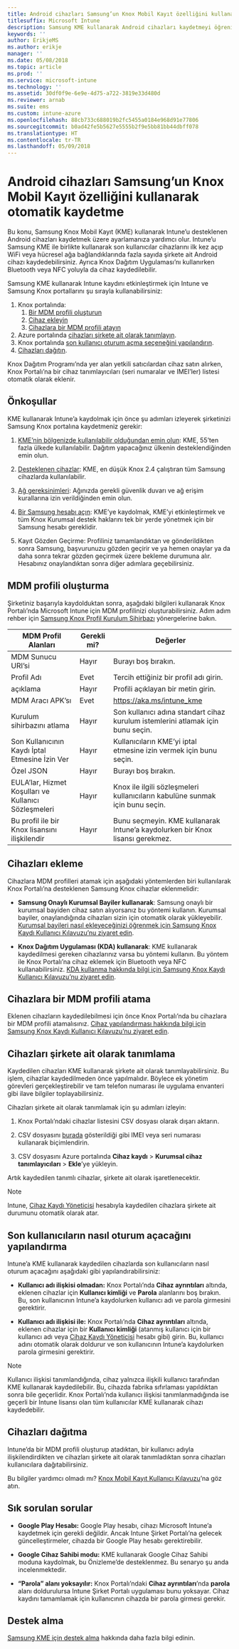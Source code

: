 ```yaml
---
title: Android cihazları Samsung’un Knox Mobil Kayıt özelliğini kullanarak otomatik kaydetme
titlesuffix: Microsoft Intune
description: Samsung KME kullanarak Android cihazları kaydetmeyi öğrenin
keywords: ''
author: ErikjeMS
ms.author: erikje
manager: ''
ms.date: 05/08/2018
ms.topic: article
ms.prod: ''
ms.service: microsoft-intune
ms.technology: ''
ms.assetid: 30df0f9e-6e9e-4d75-a722-3819e33d480d
ms.reviewer: arnab
ms.suite: ems
ms.custom: intune-azure
ms.openlocfilehash: 88cb733c688019b2fc5455a0184e968d91e77806
ms.sourcegitcommit: b0ad42fe5b5627e5555b2f9e5bb81bb44dbff078
ms.translationtype: HT
ms.contentlocale: tr-TR
ms.lasthandoff: 05/09/2018
---
```

# <a name="automatically-enroll-android-devices-by-using-samsungs-knox-mobile-enrollment"></a>Android cihazları Samsung’un Knox Mobil Kayıt özelliğini kullanarak otomatik kaydetme

Bu konu, Samsung Knox Mobil Kayıt (KME) kullanarak Intune’u desteklenen Android cihazları kaydetmek üzere ayarlamanıza yardımcı olur. Intune’u Samsung KME ile birlikte kullanarak son kullanıcılar cihazlarını ilk kez açıp WiFi veya hücresel ağa bağlandıklarında fazla sayıda şirkete ait Android cihazı kaydedebilirsiniz. Ayrıca Knox Dağıtım Uygulaması’nı kullanırken Bluetooth veya NFC yoluyla da cihaz kaydedilebilir.

Samsung KME kullanarak Intune kaydını etkinleştirmek için Intune ve Samsung Knox portallarını şu sırayla kullanabilirsiniz:

1. Knox portalında:
    1. [Bir MDM profili oluşturun](#create-mdm-profile)
    2. [Cihaz ekleyin](#add-devices)
    3. [Cihazlara bir MDM profili atayın](#assign-an-mdm-profile-to-devices)
2. Azure portalında [cihazları şirkete ait olarak tanımlayın](#identify-devices-as-corporate-owned).
3. Knox portalında [son kullanıcı oturum açma seçeneğini yapılandırın](#configure-how-end-users-sign-in).
4. [Cihazları dağıtın](#distribute-devices).


Knox Dağıtım Programı’nda yer alan yetkili satıcılardan cihaz satın alırken, Knox Portalı’na bir cihaz tanımlayıcıları (seri numaralar ve IMEI’ler) listesi otomatik olarak eklenir.


## <a name="prerequisites"></a>Önkoşullar

KME kullanarak Intune’a kaydolmak için önce şu adımları izleyerek şirketinizi Samsung Knox portalına kaydetmeniz gerekir:
1.  [KME’nin bölgenizde kullanılabilir olduğundan emin olun](https://www.samsungknox.com/en/solutions/it-solutions/knox-configure/available-countries): KME, 55’ten fazla ülkede kullanılabilir. Dağıtım yapacağınız ülkenin desteklendiğinden emin olun.

2.  [Desteklenen cihazlar](https://www.samsungknox.com/en/knox-platform/supported-devices/2.4+): KME, en düşük Knox 2.4 çalıştıran tüm Samsung cihazlarda kullanılabilir.

3.  [Ağ gereksinimleri](https://docs.samsungknox.com/KME-Getting-Started/Content/firewall_exceptions.htm): Ağınızda gerekli güvenlik duvarı ve ağ erişim kurallarına izin verildiğinden emin olun.

4.  [Bir Samsung hesabı açın](https://www2.samsungknox.com/en/user/register): KME’ye kaydolmak, KME’yi etkinleştirmek ve tüm Knox Kurumsal destek haklarını tek bir yerde yönetmek için bir Samsung hesabı gereklidir.

5.  Kayıt Gözden Geçirme: Profiliniz tamamlandıktan ve gönderildikten sonra Samsung, başvurunuzu gözden geçirir ve ya hemen onaylar ya da daha sonra tekrar gözden geçirmek üzere bekleme durumuna alır. Hesabınız onaylandıktan sonra diğer adımlara geçebilirsiniz.

## <a name="create-mdm-profile"></a>MDM profili oluşturma

Şirketiniz başarıyla kaydolduktan sonra, aşağıdaki bilgileri kullanarak Knox Portalı’nda Microsoft Intune için MDM profilinizi oluşturabilirsiniz. Adım adım rehber için [ Samsung Knox Profil Kurulum Sihirbazı](https://docs.samsungknox.com/KME-Getting-Started/Content/getting-started-wizard.htm) yönergelerine bakın.

| MDM Profil Alanları| Gerekli mi? | Değerler |
|-------------------|-----------|-------|
|MDM Sunucu URI’si     | Hayır        |Burayı boş bırakın.
|Profil Adı       | Evet       |Tercih ettiğiniz bir profil adı girin.
|açıklama        | Hayır        |Profili açıklayan bir metin girin.
|MDM Aracı APK’sı      | Evet       |https://aka.ms/intune_kme
|Kurulum sihirbazını atlama  | Hayır        |Son kullanıcı adına standart cihaz kurulum istemlerini atlamak için bunu seçin.
|Son Kullanıcının Kaydı İptal Etmesine İzin Ver | Hayır | Kullanıcıların KME’yi iptal etmesine izin vermek için bunu seçin.
|Özel JSON        | Hayır        |Burayı boş bırakın.
| EULA’lar, Hizmet Koşulları ve Kullanıcı Sözleşmeleri| Hayır | Knox ile ilgili sözleşmeleri kullanıcıların kabulüne sunmak için bunu seçin.
Bu profil ile bir Knox lisansını ilişkilendir | Hayır | Bunu seçmeyin. KME kullanarak Intune’a kaydolurken bir Knox lisansı gerekmez.

## <a name="add-devices"></a>Cihazları ekleme

Cihazlara MDM profilleri atamak için aşağıdaki yöntemlerden biri kullanılarak Knox Portalı’na desteklenen Samsung Knox cihazlar eklenmelidir:
- **Samsung Onaylı Kurumsal Bayiler kullanarak**: Samsung onaylı bir kurumsal bayiden cihaz satın alıyorsanız bu yöntemi kullanın. Kurumsal bayiler, onaylandığında cihazları sizin için otomatik olarak yükleyebilir. [Kurumsal bayileri nasıl ekleyeceğinizi öğrenmek için Samsung Knox Kaydı Kullanıcı Kılavuzu’nu ziyaret edin](https://docs.samsungknox.com/KME-Getting-Started/Content/Register_resellers.htm).

- **Knox Dağıtım Uygulaması (KDA) kullanarak**: KME kullanarak kaydedilmesi gereken cihazlarınız varsa bu yöntemi kullanın. Bu yöntem ile Knox Portalı’na cihaz eklemek için Bluetooth veya NFC kullanabilirsiniz. [KDA kullanma hakkında bilgi için Samsung Knox Kaydı Kullanıcı Kılavuzu’nu ziyaret edin](https://docs.samsungknox.com/KME-Getting-Started/Content/add-device-info.htm).

## <a name="assign-an-mdm-profile-to-devices"></a>Cihazlara bir MDM profili atama
Eklenen cihazların kaydedilebilmesi için önce Knox Portalı’nda bu cihazlara bir MDM profili atamalısınız. [Cihaz yapılandırması hakkında bilgi için Samsung Knox Kaydı Kullanıcı Kılavuzu’nu ziyaret edin](https://docs.samsungknox.com/KME-Getting-Started/Content/configure-devices.htm).

## <a name="identify-devices-as-corporate-owned"></a>Cihazları şirkete ait olarak tanımlama
Kaydedilen cihazları KME kullanarak şirkete ait olarak tanımlayabilirsiniz. Bu işlem, cihazlar kaydedilmeden önce yapılmalıdır. Böylece ek yönetim görevleri gerçekleştirebilir ve tam telefon numarası ile uygulama envanteri gibi ilave bilgiler toplayabilirsiniz.

Cihazları şirkete ait olarak tanımlamak için şu adımları izleyin:

1. Knox Portalı’ndaki cihazlar listesini CSV dosyası olarak dışarı aktarın.

2. CSV dosyasını [burada](https://docs.microsoft.com/en-us/intune/corporate-identifiers-add#identify-corporate-owned-devices-with-imei-or-serial-number) gösterildiği gibi IMEI veya seri numarası kullanarak biçimlendirin.

3. CSV dosyasını Azure portalında **Cihaz kaydı** > **Kurumsal cihaz tanımlayıcıları** > **Ekle**’ye yükleyin.

Artık kaydedilen tanımlı cihazlar, şirkete ait olarak işaretlenecektir.

> [!NOTE]
>Intune, [Cihaz Kaydı Yöneticisi](https://docs.microsoft.com/en-us/intune/device-enrollment-manager-enroll) hesabıyla kaydedilen cihazlara şirkete ait durumunu otomatik olarak atar.

## <a name="configure-how-end-users-sign-in"></a>Son kullanıcıların nasıl oturum açacağını yapılandırma

Intune’a KME kullanarak kaydedilen cihazlarda son kullanıcıların nasıl oturum açacağını aşağıdaki gibi yapılandırabilirsiniz:

- **Kullanıcı adı ilişkisi olmadan:** Knox Portalı’nda **Cihaz ayrıntıları** altında, eklenen cihazlar için **Kullanıcı kimliği** ve **Parola** alanlarını boş bırakın. Bu, son kullanıcının Intune’a kaydolurken kullanıcı adı ve parola girmesini gerektirir.

- **Kullanıcı adı ilişkisi ile:** Knox Portalı’nda **Cihaz ayrıntıları** altında, eklenen cihazlar için bir **Kullanıcı kimliği** (atanmış kullanıcı için bir kullanıcı adı veya [Cihaz Kaydı Yöneticisi](https://docs.microsoft.com/en-us/intune/device-enrollment-manager-enroll) hesabı gibi) girin. Bu, kullanıcı adını otomatik olarak doldurur ve son kullanıcının Intune’a kaydolurken parola girmesini gerektirir.

> [!NOTE]
>
>Kullanıcı ilişkisi tanımlandığında, cihaz yalnızca ilişkili kullanıcı tarafından KME kullanarak kaydedilebilir. Bu, cihazda fabrika sıfırlaması yapıldıktan sonra bile geçerlidir. Knox Portalı’nda kullanıcı ilişkisi tanımlanmadığında ise geçerli bir Intune lisansı olan tüm kullanıcılar KME kullanarak cihazı kaydedebilir.
>

## <a name="distribute-devices"></a>Cihazları dağıtma

Intune’da bir MDM profili oluşturup atadıktan, bir kullanıcı adıyla ilişkilendirdikten ve cihazları şirkete ait olarak tanımladıktan sonra cihazları kullanıcılara dağıtabilirsiniz.

Bu bilgiler yardımcı olmadı mı? [Knox Mobil Kayıt Kullanıcı Kılavuzu](https://docs.samsungknox.com/KME-Getting-Started/Content/get-started.htm)’na göz atın.

## <a name="frequently-asked-questions"></a>Sık sorulan sorular
- **Google Play Hesabı:** Google Play hesabı, cihazı Microsoft Intune’a kaydetmek için gerekli değildir. Ancak Intune Şirket Portalı’na gelecek güncelleştirmeler, cihazda bir Google Play hesabı gerektirebilir.

- **Google Cihaz Sahibi modu:** KME kullanarak Google Cihaz Sahibi moduna kaydolmak, bu Önizleme’de desteklenmez. Bu senaryo şu anda incelenmektedir.

- **“Parola” alanı yoksayılır:** Knox Portalı’ndaki **Cihaz ayrıntıları**’nda **parola** alanı doldurulursa Intune Şirket Portalı uygulaması bunu yoksayar. Cihaz kaydını tamamlamak için kullanıcının cihazda bir parola girmesi gerekir.

## <a name="getting-support"></a>Destek alma
[Samsung KME için destek alma](https://docs.samsungknox.com/KME-Getting-Started/Content/to-get-kme-support.htm) hakkında daha fazla bilgi edinin.


